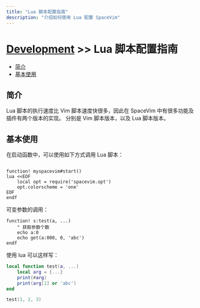 ```yaml
---
title: "Lua 脚本配置指南"
description: "介绍如何使用 Lua 配置 SpaceVim"
---
```


# [Development](../) >> Lua 脚本配置指南


<!-- vim-markdown-toc GFM -->

- [简介](#简介)
- [基本使用](#基本使用)

<!-- vim-markdown-toc -->

## 简介

Lua 脚本的执行速度比 Vim 脚本速度快很多，因此在 SpaceVim 中有很多功能及插件有两个版本的实现。
分别是 Vim 脚本版本，以及 Lua 脚本版本。

## 基本使用

在启动函数中，可以使用如下方式调用 Lua 脚本：


```viml

function! myspacevim#start()
lua <<EOF
    local opt = require('spacevim.opt')
    opt.colorscheme = 'one'
EOF
endf
```

可变参数的调用：

```viml
function! s:test(a, ...)
    " 获取参数个数
    echo a:0
    echo get(a:000, 0, 'abc')
endf
```

使用 lua 可以这样写：

```lua
local function test(a, ...)
    local arg = {...}
    print(#arg)
    print(arg[1] or 'abc')
end

test(1, 2, 3)
```
